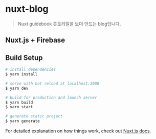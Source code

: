 # nuxt-blog

> Nuxt guidebook 튜토리얼을 보며 만드는 blog입니다.

## Nuxt.js + Firebase

## Build Setup

``` bash
# install dependencies
$ yarn install

# serve with hot reload at localhost:3000
$ yarn dev

# build for production and launch server
$ yarn build
$ yarn start

# generate static project
$ yarn generate
```

For detailed explanation on how things work, check out [Nuxt.js docs](https://nuxtjs.org).
